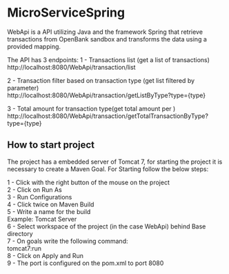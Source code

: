 # MicroServiceSpring

WebApi is a API utilizing Java and the framework Spring that retrieve transactions from OpenBank sandbox and transforms the data using a provided mapping.

The API has 3 endpoints:
1 - Transactions list (get a list of transactions)  
http://localhost:8080/WebApi/transaction/list

2 - Transaction filter based on transaction type (get list filtered by parameter)  
http://localhost:8080/WebApi/transaction/getListByType?type={type}

3 - Total amount for transaction type(get total amount per )  
http://localhost:8080/WebApi/transaction/getTotalTransactionByType?type={type}

## How to start project

The project has a embedded server of Tomcat 7, for starting the project it is necessary to create a Maven Goal. For Starting follow the below steps:

1 - Click with the right button of the mouse on the project  
2 - Click on Run As  
3 - Run Configurations  
4 - Click twice on Maven Build  
5 - Write a name for the build  
 Example: Tomcat Server  
6 - Select workspace of the project (in the case WebApi) behind Base directory  
7 - On goals write the following command:  
 tomcat7:run  
8 - Click on Apply and Run  
9 - The port is configured on the pom.xml to port 8080

